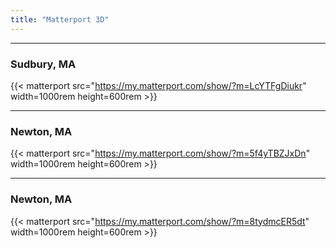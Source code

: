 ```yaml
---
title: "Matterport 3D"
---
```


---
### Sudbury, MA
{{< matterport src="https://my.matterport.com/show/?m=LcYTFgDiukr" width=1000rem height=600rem >}}

---
### Newton, MA
{{< matterport src="https://my.matterport.com/show/?m=5f4yTBZJxDn" width=1000rem height=600rem >}}

---
### Newton, MA
{{< matterport src="https://my.matterport.com/show/?m=8tydmcER5dt" width=1000rem height=600rem >}}
